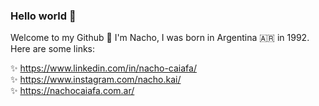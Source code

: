 ### Hello world 👋  
Welcome to my Github 🧙‍ I'm Nacho, I was born in Argentina 🇦🇷 in 1992. Here are some links:  
  
✨ https://www.linkedin.com/in/nacho-caiafa/  
✨ https://www.instagram.com/nacho.kai/  
✨ https://nachocaiafa.com.ar/  
  
